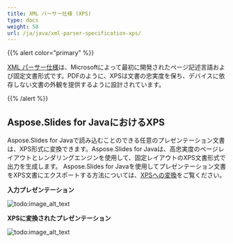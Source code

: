 ```yaml
---
title: XML パーサー仕様 (XPS)
type: docs
weight: 50
url: /ja/java/xml-parser-specification-xps/
---
```


{{% alert color="primary" %}} 

[XML パーサー仕様](https://en.wikipedia.org/wiki/Open_XML_Paper_Specification)は、Microsoftによって最初に開発されたページ記述言語および固定文書形式です。PDFのように、XPSは文書の忠実度を保ち、デバイスに依存しない文書の外観を提供するように設計されています。 

{{% /alert %}} 

## **Aspose.Slides for JavaにおけるXPS**
Aspose.Slides for Javaで読み込むことのできる任意のプレゼンテーション文書は、XPS形式に変換できます。Aspose.Slides for Javaは、高忠実度のページレイアウトとレンダリングエンジンを使用して、固定レイアウトのXPS文書形式で出力を生成します。
Aspose.Slides for Javaを使用してプレゼンテーション文書をXPS文書にエクスポートする方法については、[XPSへの変換](https://docs.aspose.com/slides/java/convert-powerpoint-to-xps/)をご覧ください。

**入力プレゼンテーション** 

![todo:image_alt_text](xml-parser-specification-xps_1.png)

**XPSに変換されたプレゼンテーション** 

![todo:image_alt_text](xml-parser-specification-xps_2.png)